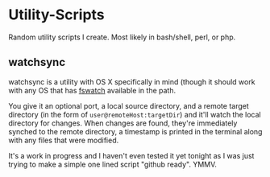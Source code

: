 Utility-Scripts
===============

Random utility scripts I create. Most likely in bash/shell, perl, or php.


## watchsync
watchsync is a utility with OS X specifically in mind (though it should
work with any OS that has [fswatch](http://manned.org/fswatch/0c99f664)
available in the path.

You give it an optional port, a local source
directory, and a remote target directory (in the form of
`user@remoteHost:targetDir`) and it'll watch the local directory for
changes.
When changes are found, they're immediately synched to the
remote directory, a timestamp is printed in the terminal along with any
files that were modified.

It's a work in progress and I haven't even
tested it yet tonight as I was just trying to make a simple one lined
script "github ready". YMMV.
